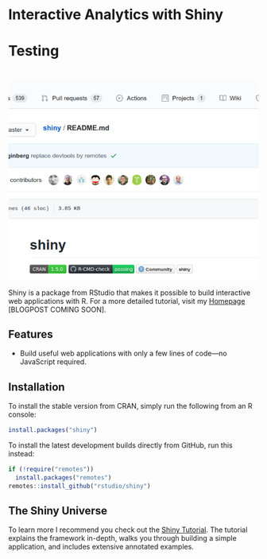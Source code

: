 # Interactive Analytics with Shiny

# Testing
# <img src="man/screenshots/test.png" align="center"/>

<!-- badges: start -->
<!-- badges: end -->

Shiny is a package from RStudio that makes it possible to build interactive web applications with R.
For a more detailed tutorial, visit my [Homepage](http://schroederjan.com/) [BLOGPOST COMING SOON].

## Features

* Build useful web applications with only a few lines of code&mdash;no JavaScript required.

## Installation

To install the stable version from CRAN, simply run the following from an R console:

```r
install.packages("shiny")
```

To install the latest development builds directly from GitHub, run this instead:

```r
if (!require("remotes"))
  install.packages("remotes")
remotes::install_github("rstudio/shiny")
```

## The Shiny Universe

To learn more I recommend you check out the [Shiny Tutorial](http://shiny.rstudio.com/tutorial/). The tutorial explains the framework in-depth, walks you through building a simple application, and includes extensive annotated examples.
